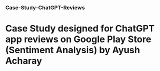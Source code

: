 ### Case-Study-ChatGPT-Reviews
# Case Study designed for ChatGPT app reviews on Google Play Store (Sentiment Analysis) by Ayush Acharay
